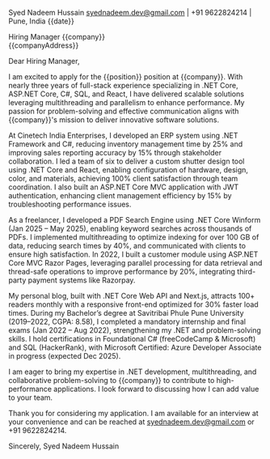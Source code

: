 Syed Nadeem Hussain
syednadeem.dev@gmail.com | +91 9622824214 | Pune, India
{{date}}

Hiring Manager
{{company}}  
{{companyAddress}}

Dear Hiring Manager,

I am excited to apply for the {{position}} position at {{company}}. With nearly three years of full-stack experience specializing in .NET Core, ASP.NET Core, C#, SQL, and React, I have delivered scalable solutions leveraging multithreading and parallelism to enhance performance. My passion for problem-solving and effective communication aligns with {{company}}'s mission to deliver innovative software solutions.

At Cinetech India Enterprises, I developed an ERP system using .NET Framework and C#, reducing inventory management time by 25% and improving sales reporting accuracy by 15% through stakeholder collaboration. I led a team of six to deliver a custom shutter design tool using .NET Core and React, enabling configuration of hardware, design, color, and materials, achieving 100% client satisfaction through team coordination. I also built an ASP.NET Core MVC application with JWT authentication, enhancing client management efficiency by 15% by troubleshooting performance issues.

As a freelancer, I developed a PDF Search Engine using .NET Core Winform (Jan 2025 – May 2025), enabling keyword searches across thousands of PDFs. I implemented multithreading to optimize indexing for over 100 GB of data, reducing search times by 40%, and communicated with clients to ensure high satisfaction. In 2022, I built a customer module using ASP.NET Core MVC Razor Pages, leveraging parallel processing for data retrieval and thread-safe operations to improve performance by 20%, integrating third-party payment systems like Razorpay.

My personal blog, built with .NET Core Web API and Next.js, attracts 100+ readers monthly with a responsive front-end optimized for 30% faster load times. During my Bachelor’s degree at Savitribai Phule Pune University (2019–2022, CGPA: 8.58), I completed a mandatory internship and final exams (Jan 2022 – Aug 2022), strengthening my .NET and problem-solving skills. I hold certifications in Foundational C# (freeCodeCamp & Microsoft) and SQL (HackerRank), with Microsoft Certified: Azure Developer Associate in progress (expected Dec 2025).

I am eager to bring my expertise in .NET development, multithreading, and collaborative problem-solving to {{company}} to contribute to high-performance applications. I look forward to discussing how I can add value to your team.

Thank you for considering my application. I am available for an interview at your convenience and can be reached at syednadeem.dev@gmail.com or +91 9622824214.

Sincerely,
Syed Nadeem Hussain
